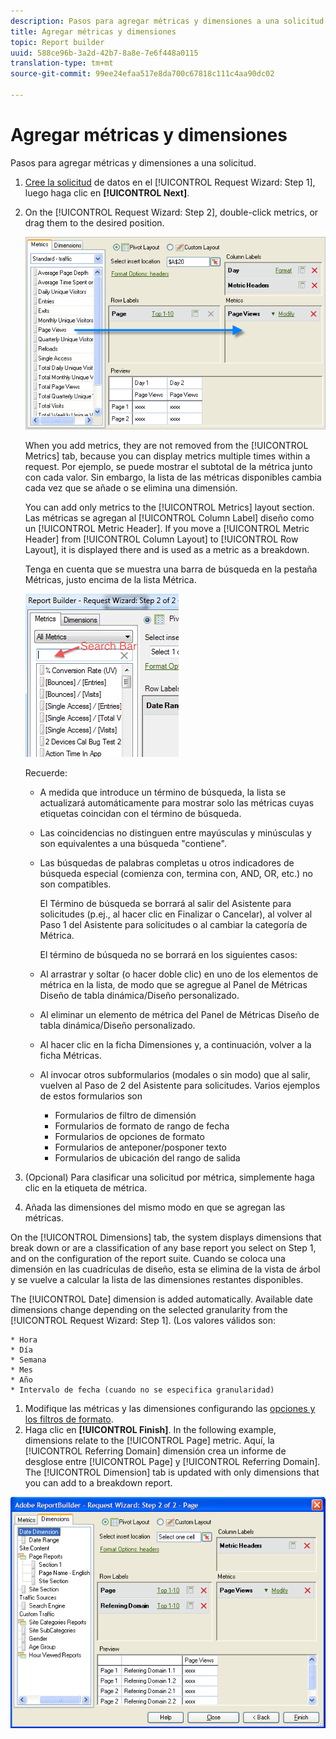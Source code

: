 ```yaml
---
description: Pasos para agregar métricas y dimensiones a una solicitud.
title: Agregar métricas y dimensiones
topic: Report builder
uuid: 588ce96b-3a2d-42b7-8a8e-7e6f448a0115
translation-type: tm+mt
source-git-commit: 99ee24efaa517e8da700c67818c111c4aa90dc02

---
```



# Agregar métricas y dimensiones

Pasos para agregar métricas y dimensiones a una solicitud.

1. [Cree la solicitud](/help/analyze/report-builder/data-requests/data-requests.md) de datos en el [!UICONTROL Request Wizard: Step 1], luego haga clic en **[!UICONTROL Next]**.
1. On the [!UICONTROL Request Wizard: Step 2], double-click metrics, or drag them to the desired position.

   ![Información sobre los pasos](assets/adding_metrics.png)

   When you add metrics, they are not removed from the [!UICONTROL Metrics] tab, because you can display metrics multiple times within a request. Por ejemplo, se puede mostrar el subtotal de la métrica junto con cada valor. Sin embargo, la lista de las métricas disponibles cambia cada vez que se añade o se elimina una dimensión.

   You can add only metrics to the [!UICONTROL Metrics] layout section. Las métricas se agregan al [!UICONTROL Column Label] diseño como un [!UICONTROL Metric Header]. If you move a [!UICONTROL Metric Header] from [!UICONTROL Column Layout] to [!UICONTROL Row Layout], it is displayed there and is used as a metric as a breakdown.

   Tenga en cuenta que se muestra una barra de búsqueda en la pestaña Métricas, justo encima de la lista Métrica.

   ![](assets/search_bar_metric.png)

   Recuerde:

   * A medida que introduce un término de búsqueda, la lista se actualizará automáticamente para mostrar solo las métricas cuyas etiquetas coincidan con el término de búsqueda.
   * Las coincidencias no distinguen entre mayúsculas y minúsculas y son equivalentes a una búsqueda &quot;contiene&quot;.
   * Las búsquedas de palabras completas u otros indicadores de búsqueda especial (comienza con, termina con, AND, OR, etc.) no son compatibles.

      El Término de búsqueda se borrará al salir del Asistente para solicitudes (p.ej., al hacer clic en Finalizar o Cancelar), al volver al Paso 1 del Asistente para solicitudes o al cambiar la categoría de Métrica.

      El término de búsqueda no se borrará en los siguientes casos:

   * Al arrastrar y soltar (o hacer doble clic) en uno de los elementos de métrica en la lista, de modo que se agregue al Panel de Métricas Diseño de tabla dinámica/Diseño personalizado.
   * Al eliminar un elemento de métrica del Panel de Métricas Diseño de tabla dinámica/Diseño personalizado.
   * Al hacer clic en la ficha Dimensiones y, a continuación, volver a la ficha Métricas.
   * Al invocar otros subformularios (modales o sin modo) que al salir, vuelven al Paso de 2 del Asistente para solicitudes. Varios ejemplos de estos formularios son

      * Formularios de filtro de dimensión
      * Formularios de formato de rango de fecha
      * Formularios de opciones de formato
      * Formularios de anteponer/posponer texto
      * Formularios de ubicación del rango de salida

1. (Opcional) Para clasificar una solicitud por métrica, simplemente haga clic en la etiqueta de métrica.
1. Añada las dimensiones del mismo modo en que se agregan las métricas.

On the [!UICONTROL Dimensions] tab, the system displays dimensions that break down or are a classification of any base report you select on Step 1, and on the configuration of the report suite. Cuando se coloca una dimensión en las cuadrículas de diseño, esta se elimina de la vista de árbol y se vuelve a calcular la lista de las dimensiones restantes disponibles.

The [!UICONTROL Date] dimension is added automatically. Available date dimensions change depending on the selected granularity from the [!UICONTROL Request Wizard: Step 1]. (Los valores válidos son:

    * Hora
    * Día
    * Semana
    * Mes
    * Año
    * Intervalo de fecha (cuando no se especifica granularidad)

1. Modifique las métricas y las dimensiones configurando las [opciones y los filtros de formato](/help/analyze/report-builder/layout/t-format-display-headers.md).
1. Haga clic en **[!UICONTROL Finish]**.
In the following example, dimensions relate to the [!UICONTROL Page] metric. Aquí, la [!UICONTROL Referring Domain] dimensión crea un informe de desglose entre [!UICONTROL Page] y [!UICONTROL Referring Domain]. The [!UICONTROL Dimension] tab is updated with only dimensions that you can add to a breakdown report.

![](assets/page_pageview_02.png)
